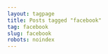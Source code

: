 ```yaml
---
layout: tagpage
title: Posts tagged "facebook"
tag: facebook
slug: facebook
robots: noindex
---
```

